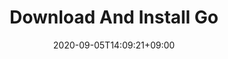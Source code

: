 ---
title: "Download And Install Go"
description: "Learn How to setup Local go programming language Environment"
date: 2020-09-05T14:09:21+09:00
draft: false
type: docs
weight: -100
collapsible: true
link: "Install"
---